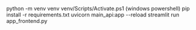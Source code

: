 python -m venv venv
venv/Scripts/Activate.ps1 
(windows powershell)
pip install -r requirements.txt
uvicorn main_api:app --reload
streamlit run app_frontend.py
